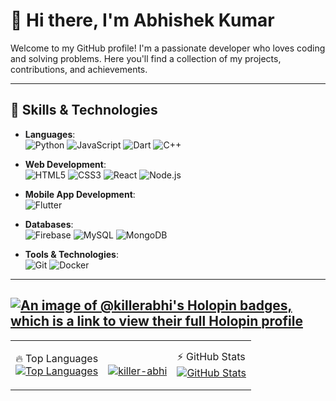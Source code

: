 # 👋 Hi there, I'm Abhishek Kumar

Welcome to my GitHub profile! I'm a passionate developer who loves coding and solving problems. Here you'll find a collection of my projects, contributions, and achievements.

---

## 🚀 Skills & Technologies
- **Languages**:  
  ![Python](https://img.shields.io/badge/-Python-3776AB?style=flat&logo=python&logoColor=white)
  ![JavaScript](https://img.shields.io/badge/-JavaScript-F7DF1E?style=flat&logo=javascript&logoColor=black)
  ![Dart](https://img.shields.io/badge/-Dart-0175C2?style=flat&logo=dart&logoColor=white)
  ![C++](https://img.shields.io/badge/-C++-00599C?style=flat&logo=cplusplus&logoColor=white)
  
- **Web Development**:  
  ![HTML5](https://img.shields.io/badge/-HTML5-E34F26?style=flat&logo=html5&logoColor=white)
  ![CSS3](https://img.shields.io/badge/-CSS3-1572B6?style=flat&logo=css3&logoColor=white)
  ![React](https://img.shields.io/badge/-React-61DAFB?style=flat&logo=react&logoColor=black)
  ![Node.js](https://img.shields.io/badge/-Node.js-339933?style=flat&logo=node.js&logoColor=white)

- **Mobile App Development**:  
  ![Flutter](https://img.shields.io/badge/-Flutter-02569B?style=flat&logo=flutter&logoColor=white)

- **Databases**:  
  ![Firebase](https://img.shields.io/badge/-Firebase-FFCA28?style=flat&logo=firebase&logoColor=black)
  ![MySQL](https://img.shields.io/badge/-MySQL-4479A1?style=flat&logo=mysql&logoColor=white)
  ![MongoDB](https://img.shields.io/badge/-MongoDB-47A248?style=flat&logo=mongodb&logoColor=white)

- **Tools & Technologies**:  
  ![Git](https://img.shields.io/badge/-Git-F05032?style=flat&logo=git&logoColor=white)
  ![Docker](https://img.shields.io/badge/-Docker-2496ED?style=flat&logo=docker&logoColor=white)

---
  
[![An image of @killerabhi's Holopin badges, which is a link to view their full Holopin profile](https://holopin.me/killerabhi)](https://holopin.io/@killerabhi)
---
<table>
  <tr>
    <td>
      🔥 Top Languages
      <br>
      <a href="https://github.com/killer-abhi">
        <img src="https://github-readme-stats.vercel.app/api/top-langs/?username=killer-abhi&layout=compact&theme=radical&hide_border=true&langs_count=6&hide=html,css" alt="Top Languages"/>
      </a>
    </td>
    <td>
      <br>
      <a href="https://github.com/killer-abhi">
    <p><img align="center" src="https://github-readme-streak-stats.herokuapp.com/?user=killer-abhi&" alt="killer-abhi" /></p>
      </a>
    </td>
    <td>
      ⚡ GitHub Stats
      <br>
      <a href="https://github.com/killer-abhi">
        <img src="https://github-readme-stats.vercel.app/api?username=killer-abhi&show_icons=true&count_private=true&theme=radical&hide_border=true" alt="GitHub Stats"/>
      </a>
    </td>
  </tr>
</table>
